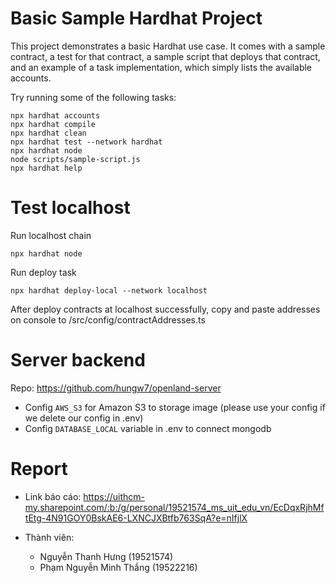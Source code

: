# Basic Sample Hardhat Project

This project demonstrates a basic Hardhat use case. It comes with a sample contract, a test for that contract, a sample script that deploys that contract, and an example of a task implementation, which simply lists the available accounts.

Try running some of the following tasks:

```shell
npx hardhat accounts
npx hardhat compile
npx hardhat clean
npx hardhat test --network hardhat
npx hardhat node
node scripts/sample-script.js
npx hardhat help
```

# Test localhost

Run localhost chain

```
npx hardhat node
```

Run deploy task

```
npx hardhat deploy-local --network localhost
```

After deploy contracts at localhost successfully, copy and paste addresses on console to /src/config/contractAddresses.ts

# Server backend

Repo: https://github.com/hungw7/openland-server

- Config `AWS_S3` for Amazon S3 to storage image (please use your config if we delete our config in .env)
- Config `DATABASE_LOCAL` variable in .env to connect mongodb

# Report

- Link báo cáo: https://uithcm-my.sharepoint.com/:b:/g/personal/19521574_ms_uit_edu_vn/EcDqxRjhMftEtg-4N91GOY0BskAE6-LXNCJXBtfb763SqA?e=nIfjlX

- Thành viên:
  - Nguyễn Thanh Hưng (19521574)
  - Phạm Nguyễn Minh Thắng (19522216)
